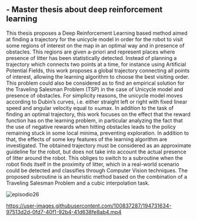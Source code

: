 ## - Master thesis about deep reinforcement learning

This thesis proposes a Deep Reinforcement Learning based method aimed at finding
a trajectory for the unicycle model in order for the robot to visit some regions of
interest on the map in an optimal way and in presence of obstacles. This regions
are given a-priori and represent places where presence of litter has been statistically
detected. Instead of planning a trajectory which connects two points at a time,
for instance using Artificial Potential Fields, this work proposes a global trajectory
connecting all points of interest, allowing the learning algorithm to choose the best
visiting order.
This problem could also be considered as to find an empirical solution for the
Traveling Salesman Problem (TSP) in the case of Unicycle model and presence of
obstacles.
For simplicity reasons, the unicycle model moves according to Dubin’s curves, i.e. either straight left or right with fixed linear speed and angular velocity equal to ±ωmax.
In addition to the task of finding an optimal trajectory, this work focuses on the
effect that the reward function has on the learning problem, in particular analyzing
the fact that the use of negative rewards when hitting obstacles leads to the policy
remaining stuck in some local minima, preventing exploration. In addition to that,
the effects of some key features of the learning algorithm are investigated.
The obtained trajectory must be considered as an approximate guideline for the
robot, but does not take into account the actual presence of litter around the robot.
This obliges to switch to a subroutine when the robot finds itself in the proximity
of litter, which in a real-world scenario could be detected and classifies through
Computer Vision techniques. The proposed subroutine is an heuristic method based
on the combination of a Traveling Salesman Problem and a cubic interpolation task.

![episodio26](https://user-images.githubusercontent.com/100837287/194731647-3cb3b2c0-728b-41cc-87e6-7b52b15e451b.jpg)


https://user-images.githubusercontent.com/100837287/194731634-97513d2d-0fd7-40f1-92b4-41d638fe8ab4.mp4

